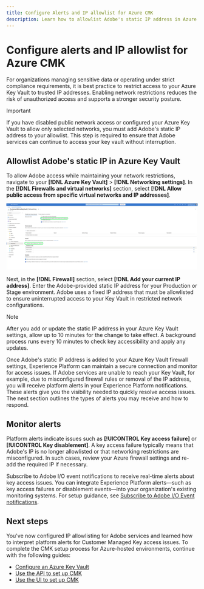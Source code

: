 ```yaml
---
title: Configure Alerts and IP allowlist for Azure CMK
description: Learn how to allowlist Adobe's static IP address in Azure Key Vault and understand how Experience Platform alerts help detect and resolve Customer Managed Key access issues.
---
```

# Configure alerts and IP allowlist for Azure CMK

For organizations managing sensitive data or operating under strict compliance requirements, it is best practice to restrict access to your Azure Key Vault to trusted IP addresses. Enabling network restrictions reduces the risk of unauthorized access and supports a stronger security posture.

>[!IMPORTANT]
>
>If you have disabled public network access or configured your Azure Key Vault to allow only selected networks, you must add Adobe's static IP address to your allowlist. This step is required to ensure that Adobe services can continue to access your key vault without interruption.

## Allowlist Adobe's static IP in Azure Key Vault

To allow Adobe access while maintaining your network restrictions, navigate to your **[!DNL Azure Key Vault]** > **[!DNL Networking settings]**. In the **[!DNL Firewalls and virtual networks]** section, select **[!DNL Allow public access from specific virtual networks and IP addresses]**.

![Azure Key vault Networking settings view with Allow public access from specific virtual networks and IP addresses and Add your current IP address highlighted.](../../../images/governance-privacy-security/customer-managed-keys/key-vault-networking-settings-placeholder.png)

Next, in the **[!DNL Firewall]** section, select **[!DNL Add your current IP address]**. Enter the Adobe-provided static IP address for your Production or Stage environment. Adobe uses a fixed IP address that must be allowlisted to ensure uninterrupted access to your Key Vault in restricted network configurations.

>[!NOTE]
>
>After you add or update the static IP address in your Azure Key Vault settings, allow up to 10 minutes for the change to take effect. A background process runs every 10 minutes to check key accessibility and apply any updates.

Once Adobe's static IP address is added to your Azure Key Vault firewall settings, Experience Platform can maintain a secure connection and monitor for access issues. If Adobe services are unable to reach your Key Vault, for example, due to misconfigured firewall rules or removal of the IP address, you will receive platform alerts in your Experience Platform notifications. These alerts give you the visibility needed to quickly resolve access issues. The next section outlines the types of alerts you may receive and how to respond.

## Monitor alerts

Platform alerts indicate issues such as **[!UICONTROL Key access failure]** or **[!UICONTROL Key disablement]**. A key access failure typically means that Adobe's IP is no longer allowlisted or that networking restrictions are misconfigured. In such cases, review your Azure firewall settings and re-add the required IP if necessary.

Subscribe to Adobe I/O event notifications to receive real-time alerts about key access issues. You can integrate Experience Platform alerts—such as key access failures or disablement events—into your organization's existing monitoring systems. For setup guidance, see [Subscribe to Adobe I/O Event notifications]().

## Next steps

You've now configured IP allowlisting for Adobe services and learned how to interpret platform alerts for Customer Managed Key access issues. To complete the CMK setup process for Azure-hosted environments, continue with the following guides:

- [Configure an Azure Key Vault](./azure-key-vault-config.md)  
- [Use the API to set up CMK](./api-set-up.md)  
- [Use the UI to set up CMK](./ui-set-up.md)

